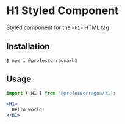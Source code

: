 # H1 Styled Component

Styled component for the `<h1>` HTML tag

## Installation

```
$ npm i @professorragna/h1
```

## Usage

```jsx
import { H1 } from '@professorragna/h1';

<H1>
  Hello world!
</H1>
```
